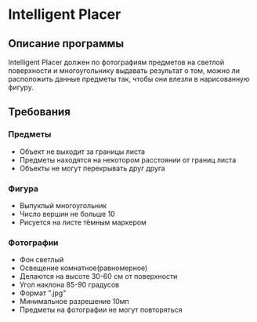 <h1>Intelligent Placer</h1>
<h2>Описание программы</h2>
  <p>Intelligent Placer должен по фотографиям предметов на светлой
поверхности и многоугольнику выдавать результат о том, можно ли расположить
данные предметы так, чтобы они влезли в нарисованную фигуру.</p>
<h2>Требования</h2>
<h3>Предметы</h3>
  <ul>
    <li>Объект не выходит за границы листа</li>
    <li>Предметы находятся на некотором расстоянии от границ листа</li>
    <li>Объекты не могут перекрывать друг друга</li>
  </ul>
<h3>Фигура</h3>
  <ul>
    <li>Выпуклый многоугольник</li>
    <li>Число вершин не больше 10</li>
    <li>Рисуется на листе тёмным маркером</li>
  </ul>
<h3>Фотографии</h3>
  <ul>
    <li>Фон светлый</li>
    <li>Освещение комнатное(равномерное)</li>
    <li>Делаются на высоте 30-60 см от поверхности</li>
    <li>Угол наклона 85-90 градусов</li>
    <li>Формат ".jpg"</li>
    <li>Минимальное разрешение 10мп</li>
    <li>Предметы на фотографии не могут повторяться</li>
  </ul>

  
